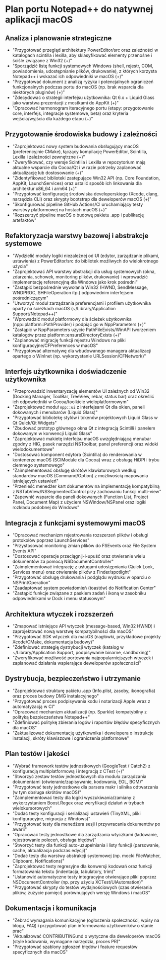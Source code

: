# Plan portu Notepad++ do natywnej aplikacji macOS

## Analiza i planowanie strategiczne
- "Przygotować przegląd architektury PowerEditor/src oraz zależności w katalogach scintilla i lexilla, aby sklasyfikować elementy przenośne i ściśle związane z Win32 (+)"
- "Sporządzić listę funkcji systemowych Windows (shell, rejestr, COM, powiadomienia, udostępnianie plików, drukowanie), z których korzysta Notepad++ i wskazać ich odpowiedniki w macOS (+)"
- "Przygotować dokument z analizą ryzyka i potencjalnych ograniczeń funkcjonalnych podczas portu do macOS (np. brak wsparcia dla niektórych pluginów) (+)"
- "Zdecydować o strategii interfejsu użytkownika: Qt 6.x + Liquid Glass jako warstwa prezentacji z mostkami do AppKit (+)"
- "Opracować harmonogram iteracyjnego portu (etapy: przygotowanie core, interfejs, integracje systemowe, beta) oraz kryteria wejścia/wyjścia dla każdego etapu (+)"

## Przygotowanie środowiska budowy i zależności
- "Zaprojektować nowy system budowania obsługujący macOS (preferencyjnie CMake), łączący kompilację PowerEditor, Scintilla, Lexilla i zależności zewnętrzne (+)"
- "Zweryfikować, czy wersje Scintilla i Lexilla w repozytorium mają aktualne wsparcie dla Cocoa/Qt i w razie potrzeby zaplanować aktualizację lub dostosowanie (+)"
- "Zidentyfikować biblioteki zastępujące Win32 API (np. Core Foundation, AppKit, LaunchServices) oraz ustalić sposób ich linkowania dla architektur x86_64 i arm64 (+)"
- "Przygotować konfigurację środowiska developerskiego (Xcode, clang, narzędzia CLI) oraz skrypty bootstrap dla deweloperów macOS (+)"
- "Skonfigurować pipeline GitHub Actions/CI uruchamiający testy warstwy platformowej na hostach macOS (+)"
- "Rozszerzyć pipeline macOS o budowę pakietu .app i publikację artefaktów"

## Refaktoryzacja warstwy bazowej i abstrakcje systemowe
- "Wydzielić moduły logiki niezależnej od UI (edytor, zarządzanie plikami, ustawienia) z PowerEditor/src do bibliotek możliwych do wielokrotnego użycia"
- "Zaprojektować API warstwy abstrakcji dla usług systemowych (okna, zdarzenia, schowek, monitoring plików, drukowanie) i wprowadzić implementację referencyjną dla Windows jako krok pośredni"
- "Zastąpić bezpośrednie wywołania Win32 (HWND, SendMessage, WNDPROC, SHFileOperation itp.) odpowiednim interfejsem pośredniczącym"
- "Utworzyć moduł zarządzania preferencjami i profilem użytkownika oparty na ścieżkach macOS (~/Library/Application Support/Notepad++)"
- "Wprowadzić moduł platformowy dla ścieżek użytkownika (npp::platform::PathProvider) i podpiąć go w NppParameters (+)"
- "Zastąpić w NppParameters użycie PathFileExists/WinAPI tworzeniem katalogów przez platform::ensureDirectoryExists (+)"
- "Zaplanować migrację funkcji rejestru Windows na pliki konfiguracyjne/CFPreferences w macOS"
- "Przygotować alternatywę dla wbudowanego managera aktualizacji opartego o WinInet (np. wykorzystanie URLSession/CFNetwork)"

## Interfejs użytkownika i doświadczenie użytkownika
- "Przeprowadzić inwentaryzację elementów UI zależnych od Win32 (Docking Manager, ToolBar, TreeView, rebar, status bar) oraz określić ich odpowiedniki w Cocoa/toolkicie wieloplatformowym"
- "Zaprojektować moduł `npp::ui` z interfejsami Qt dla okien, paneli dokowanych i menubarów (Liquid Glass)"
- "Przygotować bibliotekę stylów i tokenów projektowych Liquid Glass w Qt Quick/Qt Widgets"
- "Zbudować prototyp głównego okna Qt z integracją Scintilli i panelem dokowanym w konwencji Liquid Glass"
- "Zaprojektować makietę interfejsu macOS uwzględniającą menubar zgodny z HIG, pasek narzędzi NSToolbar, panel preferencji oraz widoki wielodokumentowe"
- "Dostosować komponent edytora (Scintilla) do renderowania w kontenerze macOS (SCIModule dla Cocoa) wraz z obsługą HiDPI i trybu ciemnego systemowego"
- "Zaimplementować obsługę skrótów klawiaturowych według standardów macOS (Command/Option) z możliwością mapowania istniejących ustawień"
- "Przenieść menedżer kart dokumentów na implementację kompatybilną z NSTabView/NSSegmentedControl przy zachowaniu funkcji multi-view"
- "Zapewnić wsparcie dla paneli dokowanych (Function List, Project Panel, Document Map) z użyciem NSWindow/NSPanel oraz logiki rozkładu podobnej do Windows"

## Integracja z funkcjami systemowymi macOS
- "Opracować mechanizm rejestrowania rozszerzeń plików i obsługi protokołów poprzez LaunchServices"
- "Przystosować monitoring zmian plików do FSEvents oraz File System Events API"
- "Dostosować operacje przeciągnij-i-upuść oraz otwieranie wielu dokumentów za pomocą NSDocumentController"
- "Zaimplementować integrację z usługami udostępniania (Quick Look, Services menu) oraz otwieranie plików z Finder/spotlight"
- "Przygotować obsługę drukowania i podglądu wydruku w oparciu o NSPrintOperation"
- "Zaadaptować system powiadomień (toastów) do Notification Center"
- "Zastąpić funkcje związane z paskiem zadań i ikoną w zasobniku odpowiednikami w Dock i menu statusowym"

## Architektura wtyczek i rozszerzeń
- "Zmapować istniejące API wtyczek (message-based, Win32 HWND) i zaprojektować nową warstwę kompatybilności dla macOS"
- "Przygotować SDK wtyczek dla macOS (nagłówki, przykładowe projekty Xcode/CMake, dokumentacja budowy)"
- "Zdefiniować strategię dystrybucji wtyczek (katalog w ~/Library/Application Support, podpisywanie binarne, sandboxing)"
- "Zweryfikować możliwość portowania najpopularniejszych wtyczek i zaplanować działania wspierające deweloperów społeczności"

## Dystrybucja, bezpieczeństwo i utrzymanie
- "Zaprojektować strukturę pakietu .app (Info.plist, zasoby, ikonografia) oraz proces budowy DMG instalacyjnego"
- "Przygotować proces podpisywania kodu i notarizacji Apple wraz z automatyzacją w CI"
- "Opracować mechanizm aktualizacji (np. Sparkle) kompatybilny z polityką bezpieczeństwa Notepad++"
- "Zdefiniować politykę zbierania logów i raportów błędów specyficznych dla macOS"
- "Zaktualizować dokumentację użytkownika i dewelopera o instrukcje instalacji, skróty klawiszowe i ograniczenia platformowe"

## Plan testów i jakości
- "Wybrać framework testów jednostkowych (GoogleTest / Catch2) z konfiguracją multiplatformową i integracją z CTest (+)"
- "Stworzyć zestaw testów jednostkowych dla modułu zarządzania dokumentami (otwieranie/zapisywanie, kodowania, EOL, BOM)"
- "Przygotować testy jednostkowe dla parsera makr i silnika odtwarzania (w tym obsługa skrótów macOS)"
- "Zaimplementować testy dla logiki wyszukiwania/zamiany z wykorzystaniem Boost.Regex oraz weryfikacji działań w trybach wielokursorowych"
- "Dodać testy konfiguracji i serializacji ustawień (TinyXML, pliki konfiguracyjne, migracja z Windows)"
- "Przygotować testy dla menedżera sesji i przywracania dokumentów po awarii"
- "Opracować testy jednostkowe dla zarządzania wtyczkami (ładowanie, rejestrowanie poleceń, obsługa błędów)"
- "Stworzyć testy dla funkcji auto-uzupełniania i listy funkcji (parsowanie, cache, aktualizacja podczas edycji)"
- "Dodać testy dla warstwy abstrakcji systemowej (np. mocki FileWatcher, Clipboard, Notifications)"
- "Zaprojektować testy regresyjne dla konwersji kodowań oraz funkcji formatowania tekstu (indentacja, tabulatory, trim)"
- "Ustanowić automatyczne testy integracyjne otwierające pliki poprzez NSDocumentController (np. przy użyciu XCTest/UIAutomation)"
- "Przygotować skrypty do testów wydajnościowych (czas otwierania plików, zużycie pamięci) porównujących wersję Windows i macOS"

## Dokumentacja i komunikacja
- "Zebrać wymagania komunikacyjne (ogłoszenia społeczności, wpisy na blogu, FAQ) i przygotować plan informowania użytkowników o stanie prac"
- "Aktualizować CONTRIBUTING.md o wytyczne dla deweloperów macOS (style kodowania, wymagane narzędzia, proces PR)"
- "Przygotować szablony zgłoszeń błędów i feature requestów specyficznych dla macOS"
